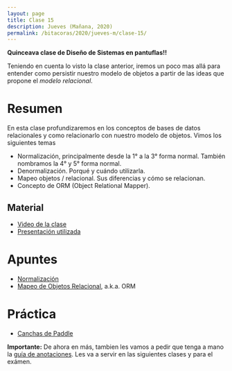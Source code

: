 ```yaml
---
layout: page
title: Clase 15
description: Jueves (Mañana, 2020)
permalink: /bitacoras/2020/jueves-m/clase-15/
---
```

**Quinceava clase de Diseño de Sistemas en pantuflas!!**

Teniendo en cuenta lo visto la clase anterior, iremos un poco mas allá para entender como persistir nuestro modelo de objetos a partir de las ideas que propone el _modelo relacional_.

# Resumen

En esta clase profundizaremos en los conceptos de bases de datos relacionales y como relacionarlo con nuestro modelo de objetos. Vimos los siguientes temas

- Normalización, principalmente desde la 1° a la 3° forma normal. También nombramos la 4° y 5° forma normal.
- Denormalización. Porqué y cuándo utilizarla.
- Mapeo objetos / relacional. Sus diferencias y cómo se relacionan.
- Concepto de ORM (Object Relational Mapper).


## Material

- [Video de la clase](https://us02web.zoom.us/rec/share/9f54aJ3srWlISNL35X3tXaAkMr35aaa80ygZ-fUEyR2P-6aEqHXkIlkPCtdVuXMP?startTime=1598530714000)
- [Presentación utilizada](https://docs.google.com/presentation/d/1g78A-lJXUN_6R-dVnVcYjcStrZZXOOyZRY8BKX94Qn8/edit)

# Apuntes
- [Normalización](https://docs.google.com/document/d/1Jil-3oiveXDtY1iKBCof7jE9ooRFJ-f1KjcXgaGk6F0/edit#heading=h.aa3gqw2dds4m)
- [Mapeo de Objetos Relacional](https://docs.google.com/document/d/1YLmp9vMnSzKg2emt3Bx564Tf1CLalShPc98Z8nCoi7s/edit), a.k.a. ORM

# Práctica

- [Canchas de Paddle](https://docs.google.com/document/d/1UpZX9jNuptO9fTHf-945gjelpDc4e7o-jV3GYHA3k80/edit#heading=h.bvad7dw8bhrq)

**Importante:**
De ahora en más, tambien les vamos a pedir que tenga a mano la [guía de anotaciones](https://docs.google.com/document/d/1jWtehhVCFYECKvpdcCxnEgWZFCv2fR2WPyUJSoiX3II/edit#heading=h.r09lefmcufkn). Les va a servir en las siguientes clases y para el exámen.
